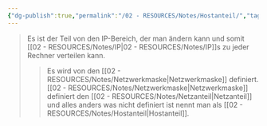 ```yaml
---
{"dg-publish":true,"permalink":"/02 - RESOURCES/Notes/Hostanteil/","tags":["netzwerk/ip/ipv4"],"noteIcon":"","updated":"2024-10-17T20:37:28.595+02:00"}
---
```


>Es ist der Teil von den IP-Bereich, der man ändern kann und somit [[02 - RESOURCES/Notes/IP\|02 - RESOURCES/Notes/IP]]s zu jeder Rechner verteilen kann.
>>Es wird von den [[02 - RESOURCES/Notes/Netzwerkmaske\|Netzwerkmaske]] definiert.
>>[[02 - RESOURCES/Notes/Netzwerkmaske\|Netzwerkmaske]] definiert den [[02 - RESOURCES/Notes/Netzanteil\|Netzanteil]] und alles anders was nicht definiert ist nennt man als [[02 - RESOURCES/Notes/Hostanteil\|Hostanteil]].

<style> .container {font-family: sans-serif; text-align: center;} .button-wrapper button {z-index: 1;height: 40px; width: 100px; margin: 10px;padding: 5px;} .excalidraw .App-menu_top .buttonList { display: flex;} .excalidraw-wrapper { height: 800px; margin: 50px; position: relative;} :root[dir="ltr"] .excalidraw .layer-ui__wrapper .zen-mode-transition.App-menu_bottom--transition-left {transform: none;} </style><script src="https://cdn.jsdelivr.net/npm/react@17/umd/react.production.min.js"></script><script src="https://cdn.jsdelivr.net/npm/react-dom@17/umd/react-dom.production.min.js"></script><script type="text/javascript" src="https://cdn.jsdelivr.net/npm/@excalidraw/excalidraw@0/dist/excalidraw.production.min.js"></script><div id="Hostanteil_2024-07-29_1034.58.excalidraw.md1"></div><script>(function(){const InitialData={"type":"excalidraw","version":2,"source":"https://github.com/zsviczian/obsidian-excalidraw-plugin/releases/tag/2.2.9","elements":[{"type":"text","version":195,"versionNonce":726433478,"index":"a0","isDeleted":false,"id":"dobeCeEP","fillStyle":"solid","strokeWidth":2,"strokeStyle":"solid","roughness":1,"opacity":100,"angle":0,"x":-213.12353768389323,"y":-180.12735496411483,"strokeColor":"#1e1e1e","backgroundColor":"transparent","width":475.41387939453125,"height":86.12839612469412,"seed":667736054,"groupIds":[],"frameId":null,"roundness":null,"boundElements":[{"id":"YsTw82lu4KgB2JhRp2g6G","type":"arrow"},{"id":"F-ind8ZaXLpzh1KwVvlGS","type":"arrow"},{"id":"Bpt_0exat48Fm6CjoZA_5","type":"arrow"},{"id":"TDx6wclYP2An8NOfvdE6J","type":"arrow"}],"updated":1722278429682,"link":null,"locked":false,"fontSize":68.90271689975529,"fontFamily":1,"text":"192.168.1.0/24","rawText":"192.168.1.0/24","textAlign":"left","verticalAlign":"top","containerId":null,"originalText":"192.168.1.0/24","autoResize":true,"lineHeight":1.25},{"type":"text","version":241,"versionNonce":86542122,"index":"a1","isDeleted":false,"id":"zUP7udsp","fillStyle":"solid","strokeWidth":2,"strokeStyle":"solid","roughness":1,"opacity":100,"angle":0,"x":-408.7260578254949,"y":12.87264503588517,"strokeColor":"#1e1e1e","backgroundColor":"transparent","width":205.4796142578125,"height":54.99999999999999,"seed":1536846134,"groupIds":[],"frameId":null,"roundness":null,"boundElements":[{"id":"YsTw82lu4KgB2JhRp2g6G","type":"arrow"}],"updated":1722242103496,"link":null,"locked":false,"fontSize":43.99999999999999,"fontFamily":1,"text":"11000000","rawText":"11000000","textAlign":"left","verticalAlign":"top","containerId":null,"originalText":"11000000","autoResize":true,"lineHeight":1.25},{"type":"text","version":241,"versionNonce":1008485546,"index":"a2","isDeleted":false,"id":"e8dNwj4G","fillStyle":"solid","strokeWidth":2,"strokeStyle":"solid","roughness":1,"opacity":100,"angle":0,"x":-140.64610177080738,"y":14.87264503588517,"strokeColor":"#1e1e1e","backgroundColor":"transparent","width":163.2754364013672,"height":47.999999999999986,"seed":2049167990,"groupIds":[],"frameId":null,"roundness":null,"boundElements":[{"id":"F-ind8ZaXLpzh1KwVvlGS","type":"arrow"}],"updated":1722242103496,"link":null,"locked":false,"fontSize":38.39999999999999,"fontFamily":1,"text":"10101000","rawText":"10101000","textAlign":"left","verticalAlign":"top","containerId":null,"originalText":"10101000","autoResize":true,"lineHeight":1.25},{"type":"text","version":272,"versionNonce":73310762,"index":"a3","isDeleted":false,"id":"SQfwcqgE","fillStyle":"solid","strokeWidth":2,"strokeStyle":"solid","roughness":1,"opacity":100,"angle":0,"x":93.35389822919262,"y":14.87264503588517,"strokeColor":"#1e1e1e","backgroundColor":"transparent","width":166.83763122558594,"height":40.999999999999986,"seed":1848513462,"groupIds":[],"frameId":null,"roundness":null,"boundElements":[{"id":"Bpt_0exat48Fm6CjoZA_5","type":"arrow"}],"updated":1722242103496,"link":null,"locked":false,"fontSize":32.79999999999999,"fontFamily":1,"text":"00000001","rawText":"00000001","textAlign":"left","verticalAlign":"top","containerId":null,"originalText":"00000001","autoResize":true,"lineHeight":1.25},{"type":"text","version":245,"versionNonce":315072426,"index":"a4","isDeleted":false,"id":"6P28EbAn","fillStyle":"solid","strokeWidth":2,"strokeStyle":"solid","roughness":1,"opacity":100,"angle":0,"x":345.3538982291926,"y":11.87264503588517,"strokeColor":"#1e1e1e","backgroundColor":"transparent","width":171.65625,"height":39,"seed":31337718,"groupIds":[],"frameId":null,"roundness":null,"boundElements":[{"id":"TDx6wclYP2An8NOfvdE6J","type":"arrow"}],"updated":1722242103496,"link":null,"locked":false,"fontSize":31.2,"fontFamily":1,"text":"00000000","rawText":"00000000","textAlign":"left","verticalAlign":"top","containerId":null,"originalText":"00000000","autoResize":true,"lineHeight":1.25},{"type":"arrow","version":693,"versionNonce":980714950,"index":"a5","isDeleted":false,"id":"YsTw82lu4KgB2JhRp2g6G","fillStyle":"solid","strokeWidth":2,"strokeStyle":"solid","roughness":1,"opacity":100,"angle":0,"x":-172.807736410228,"y":-92.99895883942071,"strokeColor":"#1e1e1e","backgroundColor":"transparent","width":100.86788616978257,"height":89.16593692756402,"seed":1924734518,"groupIds":[],"frameId":null,"roundness":{"type":2},"boundElements":[],"updated":1722283700235,"link":null,"locked":false,"startBinding":{"elementId":"dobeCeEP","focus":0.4521537545793814,"gap":1},"endBinding":null,"lastCommittedPoint":null,"startArrowhead":null,"endArrowhead":"arrow","points":[[0,0],[-57.83836536057943,40.87160387530588],[-100.86788616978257,89.16593692756402]]},{"type":"arrow","version":319,"versionNonce":1319886086,"index":"a6","isDeleted":false,"id":"F-ind8ZaXLpzh1KwVvlGS","fillStyle":"solid","strokeWidth":2,"strokeStyle":"solid","roughness":1,"opacity":100,"angle":0,"x":-33.9959003516071,"y":-92.9989588394207,"strokeColor":"#1e1e1e","backgroundColor":"transparent","width":18.14030434090065,"height":82.84269278808733,"seed":94627702,"groupIds":[],"frameId":null,"roundness":{"type":2},"boundElements":[],"updated":1722283700236,"link":null,"locked":false,"startBinding":{"elementId":"dobeCeEP","focus":0.1979892553615527,"gap":1.0000000000000142},"endBinding":null,"lastCommittedPoint":null,"startArrowhead":null,"endArrowhead":"arrow","points":[[0,0],[-18.14030434090065,82.84269278808733]]},{"type":"arrow","version":412,"versionNonce":1752583238,"index":"a7","isDeleted":false,"id":"Bpt_0exat48Fm6CjoZA_5","fillStyle":"solid","strokeWidth":2,"strokeStyle":"solid","roughness":1,"opacity":100,"angle":0,"x":71.1210053200768,"y":-92.99895883942071,"strokeColor":"#1e1e1e","backgroundColor":"transparent","width":97.55556746332319,"height":93.14561156059447,"seed":451119286,"groupIds":[],"frameId":null,"roundness":{"type":2},"boundElements":[],"updated":1722283700236,"link":null,"locked":false,"startBinding":{"elementId":"dobeCeEP","focus":0.109540303444093,"gap":1},"endBinding":null,"lastCommittedPoint":null,"startArrowhead":null,"endArrowhead":"arrow","points":[[0,0],[77.23289290911585,41.87160387530588],[97.55556746332319,93.14561156059447]]},{"type":"arrow","version":452,"versionNonce":546861766,"index":"a8","isDeleted":false,"id":"TDx6wclYP2An8NOfvdE6J","fillStyle":"solid","strokeWidth":2,"strokeStyle":"solid","roughness":1,"opacity":100,"angle":0,"x":112.43082130611572,"y":-103.8965857333456,"strokeColor":"#1e1e1e","backgroundColor":"transparent","width":302.5831377455653,"height":104.76923076923077,"seed":1109197302,"groupIds":[],"frameId":null,"roundness":{"type":2},"boundElements":[{"type":"text","id":"GUnC3y0w"}],"updated":1722283700236,"link":null,"locked":false,"startBinding":{"elementId":"dobeCeEP","focus":0.2759934876957211,"gap":1},"endBinding":{"elementId":"n--Hqm6HMp1kFeKvZ8sYS","focus":0.09428684251863942,"gap":4.5412827781860265},"lastCommittedPoint":null,"startArrowhead":null,"endArrowhead":"arrow","points":[[0,0],[257.9230769230769,35.769230769230774],[302.5831377455653,104.76923076923077]]},{"type":"text","version":6,"versionNonce":533085510,"index":"a9","isDeleted":false,"id":"GUnC3y0w","fillStyle":"solid","strokeWidth":1,"strokeStyle":"solid","roughness":1,"opacity":100,"angle":0,"x":276.6038982291926,"y":-80.12735496411483,"strokeColor":"#1e1e1e","backgroundColor":"transparent","width":187.5,"height":24,"seed":2088421830,"groupIds":[],"frameId":null,"roundness":null,"boundElements":[],"updated":1722278479391,"link":null,"locked":false,"fontSize":20,"fontFamily":3,"text":"Hostanteil Binär","rawText":"Hostanteil Binär","textAlign":"center","verticalAlign":"middle","containerId":"TDx6wclYP2An8NOfvdE6J","originalText":"Hostanteil Binär","autoResize":true,"lineHeight":1.2},{"type":"text","version":338,"versionNonce":882427270,"index":"aA","isDeleted":false,"id":"iocORQtJ","fillStyle":"solid","strokeWidth":2,"strokeStyle":"solid","roughness":1,"opacity":100,"angle":0,"x":63.614094173599085,"y":-314.5424836950331,"strokeColor":"#1e1e1e","backgroundColor":"transparent","width":98.81988525390625,"height":25,"seed":1777433718,"groupIds":[],"frameId":null,"roundness":null,"boundElements":[],"updated":1722278419800,"link":null,"locked":false,"fontSize":20,"fontFamily":1,"text":"Hostanteil","rawText":"Hostanteil","textAlign":"left","verticalAlign":"top","containerId":null,"originalText":"Hostanteil","autoResize":true,"lineHeight":1.25},{"type":"text","version":381,"versionNonce":1758320042,"index":"aB","isDeleted":false,"id":"DmcmHBWR","fillStyle":"solid","strokeWidth":2,"strokeStyle":"solid","roughness":1,"opacity":100,"angle":0,"x":-398.54395622444633,"y":111.68843450956933,"strokeColor":"#1e1e1e","backgroundColor":"transparent","width":175.61961364746094,"height":38.74995147145622,"seed":716602806,"groupIds":[],"frameId":null,"roundness":null,"boundElements":[],"updated":1722242103496,"link":null,"locked":false,"fontSize":30.999961177164977,"fontFamily":1,"text":"1 1 1 1 1 1 1 1","rawText":"1 1 1 1 1 1 1 1","textAlign":"left","verticalAlign":"top","containerId":null,"originalText":"1 1 1 1 1 1 1 1","autoResize":true,"lineHeight":1.25},{"type":"text","version":278,"versionNonce":1419350122,"index":"aC","isDeleted":false,"id":"9MW717NW","fillStyle":"solid","strokeWidth":2,"strokeStyle":"solid","roughness":1,"opacity":100,"angle":0,"x":355.175743032852,"y":98.63580293062205,"strokeColor":"#1e1e1e","backgroundColor":"transparent","width":171.65625,"height":39,"seed":633951990,"groupIds":[],"frameId":null,"roundness":null,"boundElements":[],"updated":1722242103496,"link":null,"locked":false,"fontSize":31.2,"fontFamily":1,"text":"00000000","rawText":"00000000","textAlign":"left","verticalAlign":"top","containerId":null,"originalText":"00000000","autoResize":true,"lineHeight":1.25},{"type":"text","version":409,"versionNonce":748679978,"index":"aD","isDeleted":false,"id":"kL88HW64","fillStyle":"solid","strokeWidth":2,"strokeStyle":"solid","roughness":1,"opacity":100,"angle":0,"x":-152.07892776278925,"y":110.33977456331479,"strokeColor":"#1e1e1e","backgroundColor":"transparent","width":175.61961364746094,"height":38.74995147145622,"seed":61802550,"groupIds":[],"frameId":null,"roundness":null,"boundElements":[],"updated":1722242103496,"link":null,"locked":false,"fontSize":30.999961177164977,"fontFamily":1,"text":"1 1 1 1 1 1 1 1","rawText":"1 1 1 1 1 1 1 1","textAlign":"left","verticalAlign":"top","containerId":null,"originalText":"1 1 1 1 1 1 1 1","autoResize":true,"lineHeight":1.25},{"type":"text","version":415,"versionNonce":1665924586,"index":"aE","isDeleted":false,"id":"ztwqow9S","fillStyle":"solid","strokeWidth":2,"strokeStyle":"solid","roughness":1,"opacity":100,"angle":0,"x":84.76317750036867,"y":105.07661666857825,"strokeColor":"#1e1e1e","backgroundColor":"transparent","width":175.61961364746094,"height":38.74995147145622,"seed":340562294,"groupIds":[],"frameId":null,"roundness":null,"boundElements":[],"updated":1722242103496,"link":null,"locked":false,"fontSize":30.999961177164977,"fontFamily":1,"text":"1 1 1 1 1 1 1 1","rawText":"1 1 1 1 1 1 1 1","textAlign":"left","verticalAlign":"top","containerId":null,"originalText":"1 1 1 1 1 1 1 1","autoResize":true,"lineHeight":1.25},{"type":"line","version":1491,"versionNonce":1705554090,"index":"aF","isDeleted":false,"id":"T5dTnMX1TrEbLTcsx6RrE","fillStyle":"solid","strokeWidth":2,"strokeStyle":"solid","roughness":1,"opacity":100,"angle":0,"x":272.6170561239293,"y":-146.07472338516743,"strokeColor":"#1e1e1e","backgroundColor":"transparent","width":272.63157894736855,"height":244.21052631578937,"seed":1659302582,"groupIds":[],"frameId":null,"roundness":{"type":2},"boundElements":[],"updated":1722242103496,"link":null,"locked":false,"startBinding":null,"endBinding":null,"lastCommittedPoint":null,"startArrowhead":null,"endArrowhead":null,"points":[[0,0],[272.63157894736855,27.36842105263156],[249.47368421052647,244.21052631578937]]},{"type":"ellipse","version":319,"versionNonce":1197542250,"index":"aG","isDeleted":false,"id":"JKUiA2c4LJvKmLhbkYdwM","fillStyle":"solid","strokeWidth":1,"strokeStyle":"solid","roughness":1,"opacity":100,"angle":0,"x":-432.6461017708074,"y":59.18843450956933,"strokeColor":"#1e1e1e","backgroundColor":"transparent","width":978.9473684210527,"height":118.9473684210526,"seed":1243818998,"groupIds":[],"frameId":null,"roundness":{"type":2},"boundElements":[],"updated":1722242103497,"link":null,"locked":false},{"type":"freedraw","version":256,"versionNonce":328892714,"index":"aH","isDeleted":false,"id":"e27hN3LA5g4QkdfVy9URY","fillStyle":"solid","strokeWidth":1,"strokeStyle":"solid","roughness":1,"opacity":100,"angle":0,"x":-423.4558183699979,"y":167.12365718163414,"strokeColor":"#1e1e1e","backgroundColor":"transparent","width":709.4736842105264,"height":91.57894736842104,"seed":134626614,"groupIds":[],"frameId":null,"roundness":null,"boundElements":[],"updated":1722242466602,"link":null,"locked":false,"points":[[0,0],[1.0526315789472847,0],[2.105263157894683,3.157894736842195],[5.263157894736764,6.315789473684276],[5.263157894736764,8.42105263157896],[8.42105263157896,11.57894736842104],[11.57894736842104,14.736842105263236],[14.736842105263122,16.84210526315792],[17.894736842105203,18.947368421052715],[23.15789473684208,22.105263157894797],[30.526315789473642,26.315789473684276],[37.8947368421052,29.473684210526358],[47.36842105263156,32.63157894736844],[55.78947368421052,34.736842105263236],[66.31578947368416,37.89473684210532],[74.73684210526312,38.947368421052715],[82.10526315789468,41.0526315789474],[96.84210526315792,43.157894736842195],[106.31578947368416,44.21052631578948],[115.78947368421052,45.26315789473688],[120,46.315789473684276],[131.57894736842104,48.42105263157896],[141.0526315789474,49.47368421052636],[149.47368421052624,49.47368421052636],[157.8947368421052,49.47368421052636],[165.26315789473688,49.47368421052636],[177.8947368421052,49.47368421052636],[186.31578947368416,49.47368421052636],[194.73684210526312,49.47368421052636],[203.15789473684208,49.47368421052636],[214.73684210526312,49.47368421052636],[218.9473684210526,49.47368421052636],[226.31578947368416,49.47368421052636],[233.68421052631572,49.47368421052636],[240,49.47368421052636],[251.57894736842104,49.47368421052636],[258.9473684210526,49.47368421052636],[266.31578947368416,49.47368421052636],[275.7894736842105,49.47368421052636],[288.42105263157896,50.526315789473756],[302.1052631578947,51.57894736842104],[311.57894736842104,52.63157894736844],[316.8421052631579,53.68421052631584],[323.1578947368421,54.736842105263236],[331.57894736842104,55.78947368421052],[335.7894736842105,56.84210526315792],[340,56.84210526315792],[344.2105263157895,58.947368421052715],[353.6842105263157,61.0526315789474],[358.9473684210526,63.157894736842195],[366.31578947368416,65.26315789473688],[372.63157894736844,66.31578947368428],[378.9473684210526,68.42105263157896],[384.2105263157895,70.52631578947376],[388.42105263157896,72.63157894736844],[392.63157894736844,73.68421052631584],[394.7368421052631,74.73684210526324],[396.8421052631579,75.78947368421052],[397.8947368421052,76.84210526315792],[398.9473684210526,78.94736842105272],[401.0526315789474,80],[403.1578947368421,82.1052631578948],[405.2631578947369,86.31578947368428],[405.2631578947369,87.36842105263156],[406.31578947368416,88.42105263157896],[406.31578947368416,89.47368421052636],[407.36842105263156,90.52631578947376],[407.36842105263156,91.57894736842104],[408.42105263157896,90.52631578947376],[409.47368421052636,87.36842105263156],[410.52631578947364,86.31578947368428],[413.68421052631584,82.1052631578948],[416.8421052631579,78.94736842105272],[421.0526315789474,75.78947368421052],[426.31578947368416,71.57894736842104],[429.47368421052636,70.52631578947376],[434.7368421052631,68.42105263157896],[440,66.31578947368428],[448.42105263157896,64.21052631578948],[454.7368421052631,62.1052631578948],[461.0526315789474,62.1052631578948],[463.1578947368421,61.0526315789474],[468.42105263157896,60],[476.8421052631578,60],[483.1578947368422,60],[490.52631578947364,60],[496.8421052631578,60],[507.36842105263156,60],[512.6315789473684,60],[517.8947368421053,60],[524.2105263157895,60],[528.4210526315788,60],[531.5789473684212,60],[535.7894736842105,60],[541.0526315789474,60],[548.4210526315788,60],[553.6842105263157,60],[558.9473684210526,60],[565.2631578947368,60],[573.6842105263157,60],[581.0526315789474,60],[595.7894736842105,61.0526315789474],[603.1578947368422,61.0526315789474],[607.3684210526316,61.0526315789474],[616.8421052631578,61.0526315789474],[624.2105263157895,61.0526315789474],[631.5789473684212,61.0526315789474],[638.9473684210526,61.0526315789474],[645.2631578947368,61.0526315789474],[652.6315789473684,61.0526315789474],[668.4210526315788,58.947368421052715],[676.8421052631578,55.78947368421052],[685.2631578947368,53.68421052631584],[695.7894736842105,48.42105263157896],[698.9473684210526,47.36842105263156],[703.1578947368422,45.26315789473688],[706.3157894736843,43.157894736842195],[707.3684210526316,41.0526315789474],[707.3684210526316,38.947368421052715],[709.4736842105264,36.84210526315792],[709.4736842105264,34.736842105263236],[709.4736842105264,33.68421052631584],[709.4736842105264,32.63157894736844],[709.4736842105264,31.57894736842104],[709.4736842105264,29.473684210526358],[709.4736842105264,28.42105263157896],[709.4736842105264,27.36842105263156],[709.4736842105264,26.315789473684276],[709.4736842105264,25.263157894736878],[709.4736842105264,24.21052631578948],[709.4736842105264,22.105263157894797],[709.4736842105264,21.0526315789474],[708.4210526315788,21.0526315789474],[708.4210526315788,21.0526315789474]],"lastCommittedPoint":null,"simulatePressure":true,"pressures":[]},{"type":"text","version":119,"versionNonce":1553841002,"index":"aI","isDeleted":false,"id":"0fsAPC2Y","fillStyle":"solid","strokeWidth":1,"strokeStyle":"solid","roughness":1,"opacity":100,"angle":0,"x":-54.75136492870206,"y":294.89693653386075,"strokeColor":"#1e1e1e","backgroundColor":"transparent","width":68.11993408203125,"height":25,"seed":1375020662,"groupIds":[],"frameId":null,"roundness":null,"boundElements":[],"updated":1722242468270,"link":null,"locked":false,"fontSize":20,"fontFamily":1,"text":"24Bits","rawText":"24Bits","textAlign":"left","verticalAlign":"top","containerId":null,"originalText":"24Bits","autoResize":true,"lineHeight":1.25},{"type":"freedraw","version":449,"versionNonce":1902958790,"index":"aR","isDeleted":false,"id":"UH3MLhZmVwXuoD9OO-3Ph","fillStyle":"solid","strokeWidth":1,"strokeStyle":"solid","roughness":1,"opacity":100,"angle":0,"x":78.15756244486244,"y":-167.76548191391947,"strokeColor":"#1e1e1e","backgroundColor":"transparent","width":76.92307692307696,"height":107.69230769230768,"seed":1753419562,"groupIds":[],"frameId":null,"roundness":null,"boundElements":[],"updated":1722278434356,"link":null,"locked":false,"points":[[-4.559585492227963,0],[-4.758868074930222,-0.7692307692307736],[-5.157433240334767,-2.307692307692321],[-5.755280988441587,-7.692307692307679],[-6.153846153846132,-10.769230769230774],[-6.153846153846132,-12.30769230769232],[-6.153846153846132,-16.153846153846132],[-6.153846153846132,-18.461538461538453],[-6.153846153846132,-22.30769230769232],[-6.153846153846132,-23.846153846153868],[-6.153846153846132,-25.384615384615415],[-6.153846153846132,-26.923076923076906],[-5.95456357114386,-29.230769230769226],[-5.755280988441587,-30],[-5.555998405739314,-30.769230769230774],[-5.555998405739314,-31.538461538461547],[-5.356715823037041,-32.30769230769232],[-5.157433240334767,-33.076923076923094],[-4.958150657632494,-33.076923076923094],[-4.758868074930222,-33.076923076923094],[-4.758868074930222,-33.84615384615387],[-4.559585492227963,-34.61538461538464],[-4.161020326823417,-35.384615384615415],[-3.762455161418871,-36.15384615384613],[-3.1646074133120514,-36.923076923076906],[-2.965324830609778,-36.923076923076906],[-2.7660422479075057,-37.69230769230768],[-2.168194499800686,-37.69230769230768],[-1.570346751693882,-38.46153846153845],[-0.5739338381825169,-39.230769230769226],[1.2196094061379261,-39.230769230769226],[1.8174571542447455,-39.230769230769226],[2.415304902351565,-39.230769230769226],[2.8138700677561106,-39.230769230769226],[3.4117178158629153,-39.230769230769226],[4.009565563969734,-39.230769230769226],[4.806695894778827,-39.230769230769226],[5.803108808290177,-39.230769230769226],[6.998804304503814,-39.230769230769226],[8.991630131526533,-39.230769230769226],[9.988043045037896,-39.230769230769226],[10.98445595854925,-39.230769230769226],[11.582303706656065,-39.230769230769226],[12.578716620167429,-39.230769230769226],[13.176564368274251,-39.230769230769226],[13.575129533678782,-39.230769230769226],[14.372259864487871,-39.230769230769226],[15.169390195296966,-39.230769230769226],[16.564368274212864,-39.230769230769226],[17.36149860502194,-39.230769230769226],[17.959346353128776,-39.230769230769226],[18.756476683937866,-39.230769230769226],[19.155041849342414,-39.230769230769226],[19.752889597449215,-39.230769230769226],[20.55001992825831,-39.230769230769226],[21.147867676365113,-39.230769230769226],[21.546432841769658,-39.230769230769226],[22.7421283379833,-40],[23.339976086090104,-40],[24.137106416899194,-41.53846153846155],[24.934236747708283,-42.30769230769232],[26.12993224392192,-43.84615384615387],[27.32562774013556,-46.15384615384613],[28.122758070944624,-48.46153846153845],[28.720605819051457,-50],[28.919888401753717,-50.769230769230774],[29.31845356715826,-52.30769230769232],[29.71701873256281,-52.30769230769232],[30.314866480669615,-54.61538461538464],[31.111996811478704,-56.923076923076906],[31.70984455958554,-60.769230769230774],[32.10840972499008,-63.076923076923094],[32.50697489039463,-64.61538461538464],[32.70625747309689,-66.9230769230769],[33.10482263850144,-68.46153846153845],[33.50338780390599,-71.53846153846155],[34.10123555201278,-73.84615384615387],[34.49980071741733,-76.15384615384613],[34.89836588282188,-78.46153846153845],[35.097648465524166,-80.76923076923077],[35.097648465524166,-82.30769230769232],[35.496213630928686,-83.84615384615387],[35.496213630928686,-86.15384615384613],[35.69549621363097,-87.69230769230768],[35.894778796333235,-91.53846153846155],[36.094061379035516,-93.0769230769231],[36.094061379035516,-94.61538461538458],[36.293343961737776,-96.92307692307696],[36.293343961737776,-100],[36.293343961737776,-101.53846153846155],[36.492626544440064,-103.84615384615387],[36.691909127142324,-105.38461538461542],[36.691909127142324,-106.15384615384613],[36.691909127142324,-106.92307692307696],[36.691909127142324,-107.69230769230768],[36.492626544440064,-106.92307692307696],[36.492626544440064,-104.61538461538458],[36.492626544440064,-103.0769230769231],[36.492626544440064,-100],[36.492626544440064,-98.46153846153845],[36.492626544440064,-97.69230769230768],[36.492626544440064,-96.92307692307696],[36.293343961737776,-96.15384615384613],[36.293343961737776,-93.84615384615387],[36.293343961737776,-90.76923076923077],[36.293343961737776,-90],[36.293343961737776,-89.23076923076923],[36.293343961737776,-87.69230769230768],[36.293343961737776,-85.38461538461542],[36.293343961737776,-84.61538461538458],[36.293343961737776,-83.0769230769231],[36.293343961737776,-80.76923076923077],[36.293343961737776,-77.69230769230768],[36.293343961737776,-75.38461538461542],[36.492626544440064,-73.84615384615387],[36.89119170984461,-71.53846153846155],[37.28975687524917,-70],[37.6883220406537,-68.46153846153845],[38.48545237146277,-65.38461538461542],[39.0833001195696,-63.84615384615387],[39.68114786767641,-63.076923076923094],[40.87684336389005,-60.769230769230774],[41.673973694699136,-59.230769230769226],[42.27182144280594,-58.46153846153845],[43.068951773615034,-57.69230769230768],[44.06536468712638,-56.923076923076906],[45.65962534874457,-55.384615384615415],[46.65603826225592,-55.384615384615415],[47.6524511757673,-55.384615384615415],[48.648864089278646,-55.384615384615415],[50.64168991630135,-55.384615384615415],[51.83738541251499,-55.384615384615415],[52.833798326026375,-55.384615384615415],[53.63092865683544,-55.384615384615415],[54.029493822239985,-55.384615384615415],[54.62734157034681,-55.384615384615415],[55.4244719011559,-55.384615384615415],[55.82303706656042,-55.384615384615415],[56.22160223196496,-55.384615384615415],[56.81944998007181,-55.384615384615415],[57.61658031088089,-55.384615384615415],[58.01514547628544,-55.384615384615415],[58.8122758070945,-55.384615384615415],[59.6094061379036,-55.384615384615415],[60.00797130330814,-55.384615384615415],[60.40653646871269,-55.384615384615415],[60.805101634117236,-55.384615384615415],[61.00438421681949,-55.384615384615415],[61.40294938222404,-55.384615384615415],[61.60223196492632,-55.384615384615415],[61.801514547628585,-55.384615384615415],[62.00079713033087,-55.384615384615415],[62.399362295735415,-55.384615384615415],[62.99721004384223,-54.61538461538464],[63.39577520924678,-53.84615384615387],[63.59505779194903,-53.84615384615387],[64.19290554005586,-53.076923076923094],[64.79075328816268,-52.30769230769232],[65.18931845356721,-52.30769230769232],[65.3886010362695,-52.30769230769232],[65.58788361897176,-51.53846153846155],[65.98644878437631,-51.53846153846155],[66.38501394978086,-51.53846153846155],[66.58429653248311,-50.769230769230774],[66.78357911518539,-50],[67.18214428058994,-49.230769230769226],[67.58070944599449,-49.230769230769226],[67.58070944599449,-48.46153846153845],[67.77999202869675,-47.69230769230768],[68.17855719410129,-47.69230769230768],[68.37783977680358,-46.923076923076906],[68.57712235950584,-46.15384615384613],[68.77640494220809,-45.384615384615415],[68.97568752491038,-44.61538461538464],[69.57353527301719,-42.30769230769232],[69.97210043842173,-40.769230769230774],[70.17138302112403,-40],[70.17138302112403,-39.230769230769226],[70.37066560382628,-38.46153846153845],[70.56994818652856,-37.69230769230768],[70.56994818652856,-36.923076923076906],[70.56994818652856,-36.15384615384613],[70.56994818652856,-34.61538461538464],[70.56994818652856,-33.076923076923094],[70.76923076923083,-31.538461538461547],[70.76923076923083,-30],[70.76923076923083,-29.230769230769226],[70.76923076923083,-26.923076923076906],[70.76923076923083,-26.153846153846132],[70.76923076923083,-25.384615384615415],[70.76923076923083,-24.61538461538464],[70.76923076923083,-23.846153846153868],[70.76923076923083,-23.076923076923094],[70.76923076923083,-21.538461538461547],[70.76923076923083,-20],[70.76923076923083,-18.461538461538453],[70.76923076923083,-16.153846153846132],[70.76923076923083,-15.384615384615415],[70.76923076923083,-14.615384615384642],[70.76923076923083,-13.846153846153868],[70.76923076923083,-13.076923076923094],[70.76923076923083,-12.30769230769232],[70.76923076923083,-11.538461538461547],[70.76923076923083,-10.769230769230774],[70.76923076923083,-10],[70.76923076923083,-9.230769230769226],[70.76923076923083,-8.461538461538453],[70.76923076923083,-8.461538461538453\|-4.559585492227963,0],[-4.758868074930222,-0.7692307692307736],[-5.157433240334767,-2.307692307692321],[-5.755280988441587,-7.692307692307679],[-6.153846153846132,-10.769230769230774],[-6.153846153846132,-12.30769230769232],[-6.153846153846132,-16.153846153846132],[-6.153846153846132,-18.461538461538453],[-6.153846153846132,-22.30769230769232],[-6.153846153846132,-23.846153846153868],[-6.153846153846132,-25.384615384615415],[-6.153846153846132,-26.923076923076906],[-5.95456357114386,-29.230769230769226],[-5.755280988441587,-30],[-5.555998405739314,-30.769230769230774],[-5.555998405739314,-31.538461538461547],[-5.356715823037041,-32.30769230769232],[-5.157433240334767,-33.076923076923094],[-4.958150657632494,-33.076923076923094],[-4.758868074930222,-33.076923076923094],[-4.758868074930222,-33.84615384615387],[-4.559585492227963,-34.61538461538464],[-4.161020326823417,-35.384615384615415],[-3.762455161418871,-36.15384615384613],[-3.1646074133120514,-36.923076923076906],[-2.965324830609778,-36.923076923076906],[-2.7660422479075057,-37.69230769230768],[-2.168194499800686,-37.69230769230768],[-1.570346751693882,-38.46153846153845],[-0.5739338381825169,-39.230769230769226],[1.2196094061379261,-39.230769230769226],[1.8174571542447455,-39.230769230769226],[2.415304902351565,-39.230769230769226],[2.8138700677561106,-39.230769230769226],[3.4117178158629153,-39.230769230769226],[4.009565563969734,-39.230769230769226],[4.806695894778827,-39.230769230769226],[5.803108808290177,-39.230769230769226],[6.998804304503814,-39.230769230769226],[8.991630131526533,-39.230769230769226],[9.988043045037896,-39.230769230769226],[10.98445595854925,-39.230769230769226],[11.582303706656065,-39.230769230769226],[12.578716620167429,-39.230769230769226],[13.176564368274251,-39.230769230769226],[13.575129533678782,-39.230769230769226],[14.372259864487871,-39.230769230769226],[15.169390195296966,-39.230769230769226],[16.564368274212864,-39.230769230769226],[17.36149860502194,-39.230769230769226],[17.959346353128776,-39.230769230769226],[18.756476683937866,-39.230769230769226],[19.155041849342414,-39.230769230769226],[19.752889597449215,-39.230769230769226],[20.55001992825831,-39.230769230769226],[21.147867676365113,-39.230769230769226],[21.546432841769658,-39.230769230769226],[22.7421283379833,-40],[23.339976086090104,-40],[24.137106416899194,-41.53846153846155],[24.934236747708283,-42.30769230769232],[26.12993224392192,-43.84615384615387],[27.32562774013556,-46.15384615384613],[28.122758070944624,-48.46153846153845],[28.720605819051457,-50],[28.919888401753717,-50.769230769230774],[29.31845356715826,-52.30769230769232],[29.71701873256281,-52.30769230769232],[30.314866480669615,-54.61538461538464],[31.111996811478704,-56.923076923076906],[31.70984455958554,-60.769230769230774],[32.10840972499008,-63.076923076923094],[32.50697489039463,-64.61538461538464],[32.70625747309689,-66.9230769230769],[33.10482263850144,-68.46153846153845],[33.50338780390599,-71.53846153846155],[34.10123555201278,-73.84615384615387],[34.49980071741733,-76.15384615384613],[34.89836588282188,-78.46153846153845],[35.097648465524166,-80.76923076923077],[35.097648465524166,-82.30769230769232],[35.496213630928686,-83.84615384615387],[35.496213630928686,-86.15384615384613],[35.69549621363097,-87.69230769230768],[35.894778796333235,-91.53846153846155],[36.094061379035516,-93.0769230769231],[36.094061379035516,-94.61538461538458],[36.293343961737776,-96.92307692307696],[36.293343961737776,-100],[36.293343961737776,-101.53846153846155],[36.492626544440064,-103.84615384615387],[36.691909127142324,-105.38461538461542],[36.691909127142324,-106.15384615384613],[36.691909127142324,-106.92307692307696],[36.691909127142324,-107.69230769230768],[36.492626544440064,-106.92307692307696],[36.492626544440064,-104.61538461538458],[36.492626544440064,-103.0769230769231],[36.492626544440064,-100],[36.492626544440064,-98.46153846153845],[36.492626544440064,-97.69230769230768],[36.492626544440064,-96.92307692307696],[36.293343961737776,-96.15384615384613],[36.293343961737776,-93.84615384615387],[36.293343961737776,-90.76923076923077],[36.293343961737776,-90],[36.293343961737776,-89.23076923076923],[36.293343961737776,-87.69230769230768],[36.293343961737776,-85.38461538461542],[36.293343961737776,-84.61538461538458],[36.293343961737776,-83.0769230769231],[36.293343961737776,-80.76923076923077],[36.293343961737776,-77.69230769230768],[36.293343961737776,-75.38461538461542],[36.492626544440064,-73.84615384615387],[36.89119170984461,-71.53846153846155],[37.28975687524917,-70],[37.6883220406537,-68.46153846153845],[38.48545237146277,-65.38461538461542],[39.0833001195696,-63.84615384615387],[39.68114786767641,-63.076923076923094],[40.87684336389005,-60.769230769230774],[41.673973694699136,-59.230769230769226],[42.27182144280594,-58.46153846153845],[43.068951773615034,-57.69230769230768],[44.06536468712638,-56.923076923076906],[45.65962534874457,-55.384615384615415],[46.65603826225592,-55.384615384615415],[47.6524511757673,-55.384615384615415],[48.648864089278646,-55.384615384615415],[50.64168991630135,-55.384615384615415],[51.83738541251499,-55.384615384615415],[52.833798326026375,-55.384615384615415],[53.63092865683544,-55.384615384615415],[54.029493822239985,-55.384615384615415],[54.62734157034681,-55.384615384615415],[55.4244719011559,-55.384615384615415],[55.82303706656042,-55.384615384615415],[56.22160223196496,-55.384615384615415],[56.81944998007181,-55.384615384615415],[57.61658031088089,-55.384615384615415],[58.01514547628544,-55.384615384615415],[58.8122758070945,-55.384615384615415],[59.6094061379036,-55.384615384615415],[60.00797130330814,-55.384615384615415],[60.40653646871269,-55.384615384615415],[60.805101634117236,-55.384615384615415],[61.00438421681949,-55.384615384615415],[61.40294938222404,-55.384615384615415],[61.60223196492632,-55.384615384615415],[61.801514547628585,-55.384615384615415],[62.00079713033087,-55.384615384615415],[62.399362295735415,-55.384615384615415],[62.99721004384223,-54.61538461538464],[63.39577520924678,-53.84615384615387],[63.59505779194903,-53.84615384615387],[64.19290554005586,-53.076923076923094],[64.79075328816268,-52.30769230769232],[65.18931845356721,-52.30769230769232],[65.3886010362695,-52.30769230769232],[65.58788361897176,-51.53846153846155],[65.98644878437631,-51.53846153846155],[66.38501394978086,-51.53846153846155],[66.58429653248311,-50.769230769230774],[66.78357911518539,-50],[67.18214428058994,-49.230769230769226],[67.58070944599449,-49.230769230769226],[67.58070944599449,-48.46153846153845],[67.77999202869675,-47.69230769230768],[68.17855719410129,-47.69230769230768],[68.37783977680358,-46.923076923076906],[68.57712235950584,-46.15384615384613],[68.77640494220809,-45.384615384615415],[68.97568752491038,-44.61538461538464],[69.57353527301719,-42.30769230769232],[69.97210043842173,-40.769230769230774],[70.17138302112403,-40],[70.17138302112403,-39.230769230769226],[70.37066560382628,-38.46153846153845],[70.56994818652856,-37.69230769230768],[70.56994818652856,-36.923076923076906],[70.56994818652856,-36.15384615384613],[70.56994818652856,-34.61538461538464],[70.56994818652856,-33.076923076923094],[70.76923076923083,-31.538461538461547],[70.76923076923083,-30],[70.76923076923083,-29.230769230769226],[70.76923076923083,-26.923076923076906],[70.76923076923083,-26.153846153846132],[70.76923076923083,-25.384615384615415],[70.76923076923083,-24.61538461538464],[70.76923076923083,-23.846153846153868],[70.76923076923083,-23.076923076923094],[70.76923076923083,-21.538461538461547],[70.76923076923083,-20],[70.76923076923083,-18.461538461538453],[70.76923076923083,-16.153846153846132],[70.76923076923083,-15.384615384615415],[70.76923076923083,-14.615384615384642],[70.76923076923083,-13.846153846153868],[70.76923076923083,-13.076923076923094],[70.76923076923083,-12.30769230769232],[70.76923076923083,-11.538461538461547],[70.76923076923083,-10.769230769230774],[70.76923076923083,-10],[70.76923076923083,-9.230769230769226],[70.76923076923083,-8.461538461538453],[70.76923076923083,-8.461538461538453]],"lastCommittedPoint":null,"simulatePressure":true,"pressures":[]},{"type":"line","version":59,"versionNonce":1495110902,"index":"aS","isDeleted":false,"id":"TuIZ22g8PJ6ViuMjrBoQq","fillStyle":"solid","strokeWidth":1,"strokeStyle":"solid","roughness":1,"opacity":100,"angle":0,"x":-204.8461005588004,"y":-104.50540865384625,"strokeColor":"#1e1e1e","backgroundColor":"transparent","width":88.46153846153851,"height":0.7692307692307736,"seed":1388287414,"groupIds":[],"frameId":null,"roundness":{"type":2},"boundElements":[],"updated":1722242405348,"link":null,"locked":false,"startBinding":null,"endBinding":null,"lastCommittedPoint":null,"startArrowhead":null,"endArrowhead":null,"points":[[0,0],[88.46153846153851,0.7692307692307736]]},{"type":"line","version":40,"versionNonce":455004970,"index":"aT","isDeleted":false,"id":"7wt4obV8aWmSD3EPeHVYp","fillStyle":"solid","strokeWidth":1,"strokeStyle":"solid","roughness":1,"opacity":100,"angle":0,"x":-76.38456209726189,"y":-102.19771634615392,"strokeColor":"#1e1e1e","backgroundColor":"transparent","width":87.69230769230762,"height":0.7692307692307736,"seed":72057514,"groupIds":[],"frameId":null,"roundness":{"type":2},"boundElements":[],"updated":1722242418786,"link":null,"locked":false,"startBinding":null,"endBinding":null,"lastCommittedPoint":null,"startArrowhead":null,"endArrowhead":null,"points":[[0,0],[87.69230769230762,0.7692307692307736]]},{"type":"line","version":18,"versionNonce":1899259626,"index":"aU","isDeleted":false,"id":"RND_8VF0WtQuxqndNuRVo","fillStyle":"solid","strokeWidth":1,"strokeStyle":"solid","roughness":1,"opacity":100,"angle":0,"x":49.76928405658418,"y":-99.8900240384616,"strokeColor":"#1e1e1e","backgroundColor":"transparent","width":22.307692307692378,"height":0,"seed":167541482,"groupIds":[],"frameId":null,"roundness":{"type":2},"boundElements":[],"updated":1722242427522,"link":null,"locked":false,"startBinding":null,"endBinding":null,"lastCommittedPoint":null,"startArrowhead":null,"endArrowhead":null,"points":[[0,0],[22.307692307692378,0]]},{"type":"line","version":42,"versionNonce":95944874,"index":"aV","isDeleted":false,"id":"N_6MkYrrUyZ05y-v6fmO1","fillStyle":"solid","strokeWidth":1,"strokeStyle":"solid","roughness":1,"opacity":100,"angle":0,"x":93.615437902738,"y":-103.73617788461547,"strokeColor":"#1e1e1e","backgroundColor":"transparent","width":36.92307692307702,"height":0.7692307692307736,"seed":558101162,"groupIds":[],"frameId":null,"roundness":{"type":2},"boundElements":[],"updated":1722242448714,"link":null,"locked":false,"startBinding":null,"endBinding":null,"lastCommittedPoint":null,"startArrowhead":null,"endArrowhead":null,"points":[[0,0],[36.92307692307702,-0.7692307692307736]]},{"type":"ellipse","version":77,"versionNonce":1716733574,"index":"aW","isDeleted":false,"id":"n--Hqm6HMp1kFeKvZ8sYS","fillStyle":"solid","strokeWidth":1,"strokeStyle":"solid","roughness":1,"opacity":100,"angle":0,"x":320.6484049357051,"y":5.333476419413785,"strokeColor":"#1e1e1e","backgroundColor":"transparent","width":205.71428571428567,"height":47.61904761904765,"seed":832638022,"groupIds":[],"frameId":null,"roundness":{"type":2},"boundElements":[{"id":"TDx6wclYP2An8NOfvdE6J","type":"arrow"}],"updated":1722283700028,"link":null,"locked":false}],"appState":{"theme":"dark","viewBackgroundColor":"#ffffff","currentItemStrokeColor":"#1e1e1e","currentItemBackgroundColor":"transparent","currentItemFillStyle":"solid","currentItemStrokeWidth":1,"currentItemStrokeStyle":"solid","currentItemRoughness":1,"currentItemOpacity":100,"currentItemFontFamily":3,"currentItemFontSize":20,"currentItemTextAlign":"left","currentItemStartArrowhead":"arrow","currentItemEndArrowhead":null,"scrollX":464.56672669504013,"scrollY":391.9219583631948,"zoom":{"value":1.1500000000000001},"currentItemRoundness":"round","gridSize":null,"gridColor":{"Bold":"#C9C9C9FF","Regular":"#EDEDEDFF"},"currentStrokeOptions":null,"previousGridSize":null,"frameRendering":{"enabled":true,"clip":true,"name":true,"outline":true},"objectsSnapModeEnabled":false},"files":{}};InitialData.scrollToContent=true;App=()=>{const e=React.useRef(null),t=React.useRef(null),[n,i]=React.useState({width:void 0,height:void 0});return React.useEffect(()=>{i({width:t.current.getBoundingClientRect().width,height:t.current.getBoundingClientRect().height});const e=()=>{i({width:t.current.getBoundingClientRect().width,height:t.current.getBoundingClientRect().height})};return window.addEventListener("resize",e),()=>window.removeEventListener("resize",e)},[t]),React.createElement(React.Fragment,null,React.createElement("div",{className:"excalidraw-wrapper",ref:t},React.createElement(ExcalidrawLib.Excalidraw,{ref:e,width:n.width,height:n.height,initialData:InitialData,viewModeEnabled:!0,zenModeEnabled:!0,gridModeEnabled:!1})))},excalidrawWrapper=document.getElementById("Hostanteil_2024-07-29_1034.58.excalidraw.md1");ReactDOM.render(React.createElement(App),excalidrawWrapper);})();</script>